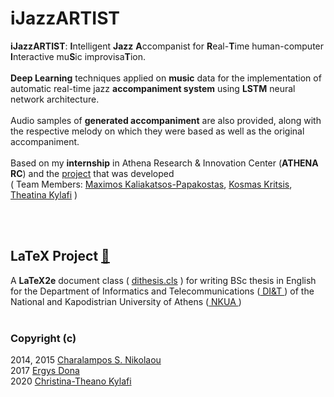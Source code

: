 # iJazzARTIST
<b>iJazzARTIST</b>: <b>I</b>ntelligent <b>Jazz</b> <b>A</b>ccompanist for <b>R</b>eal-<b>T</b>ime human-computer <b>I</b>nteractive mu<b>S</b>ic improvisa<b>T</b>ion.
<br><br>
<b>Deep Learning</b> techniques applied on <b>music</b> data for the implementation of automatic real-time jazz <b>accompaniment system</b> using <b>LSTM</b> neural network architecture.
<br><br>
Audio samples of <b>generated accompaniment</b> are also provided, along with the respective melody on which they were based as well as the original accompaniment.
<br><br>
Based on my <b>internship</b> in Athena Research & Innovation Center (<b>ATHENA RC</b>) and the [project](https://github.com/kosmasK/JazzICat) that was developed <br>( Team Members: [Maximos Kaliakatsos-Papakostas](https://github.com/maximoskp), [Kosmas Kritsis](https://github.com/kosmasK), [Theatina Kylafi](https://github.com/theatina) )

<br><br>
## LaTeX Project [🔗](https://github.com/theatina/iJazzARTIST/tree/master/LaTeX%20Project)
A **LaTeX2e** document class ( [dithesis.cls](https://github.com/theatina/Thesis_Bsc/blob/master/di_thesis.cls) ) for writing ΒSc thesis in English for the Department of Informatics and Telecommunications ([ DI&T ](https://www.di.uoa.gr)) of the National and Kapodistrian University of Athens ([ NKUA ](https://www.uoa.gr)) 
<br><br>

### Copyright (c) 
2014, 2015 [Charalampos S. Nikolaou](mailto:charnik@di.uoa.gr)
<br> 2017 [Ergys Dona](mailto:errikosd@gmail.com)
<br> 2020 [Christina-Theano Kylafi](mailto:ct.kylafi@gmail.com)
